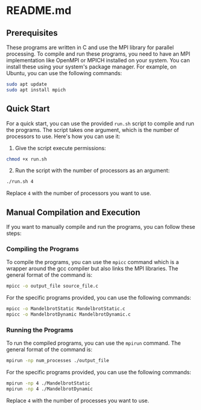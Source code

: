# README.md

## Prerequisites

These programs are written in C and use the MPI library for parallel processing. To compile and run these programs, you need to have an MPI implementation like OpenMPI or MPICH installed on your system. You can install these using your system's package manager. For example, on Ubuntu, you can use the following commands:

```bash
sudo apt update
sudo apt install mpich
```

## Quick Start

For a quick start, you can use the provided `run.sh` script to compile and run the programs. The script takes one argument, which is the number of processors to use. Here's how you can use it:

1. Give the script execute permissions:

```bash
chmod +x run.sh
```

2. Run the script with the number of processors as an argument:

```bash
./run.sh 4
```

Replace `4` with the number of processors you want to use.

## Manual Compilation and Execution

If you want to manually compile and run the programs, you can follow these steps:

### Compiling the Programs

To compile the programs, you can use the `mpicc` command which is a wrapper around the gcc compiler but also links the MPI libraries. The general format of the command is:

```bash
mpicc -o output_file source_file.c
```

For the specific programs provided, you can use the following commands:

```bash
mpicc -o MandelbrotStatic MandelbrotStatic.c
mpicc -o MandelbrotDynamic MandelbrotDynamic.c
```

### Running the Programs

To run the compiled programs, you can use the `mpirun` command. The general format of the command is:

```bash
mpirun -np num_processes ./output_file
```

For the specific programs provided, you can use the following commands:

```bash
mpirun -np 4 ./MandelbrotStatic
mpirun -np 4 ./MandelbrotDynamic
```

Replace `4` with the number of processes you want to use.
